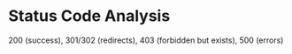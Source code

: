 # Status Code Analysis

200 (success), 301/302 (redirects), 403 (forbidden but exists), 500 (errors)